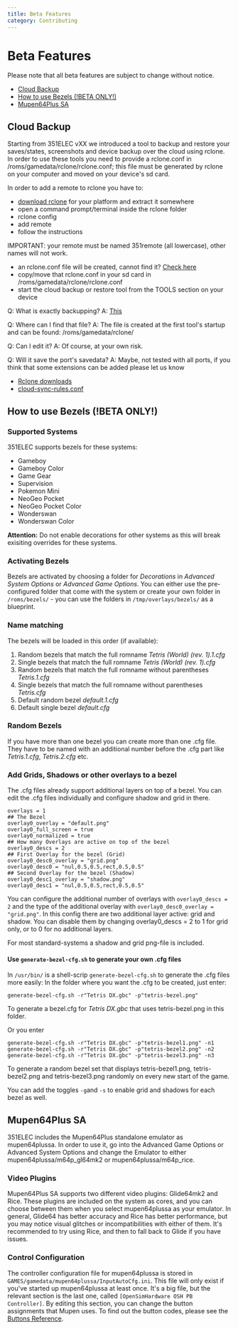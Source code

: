 ```yaml
---
title: Beta Features
category: Contributing
---
```


# Beta Features

Please note that all beta features are subject to change without notice.

* [Cloud Backup](#cloud-backup)
* [How to use Bezels (!BETA ONLY!)](#how-to-use-bezels-beta-only)
* [Mupen64Plus SA](#mupen64plus-sa)

## Cloud Backup

Starting from 351ELEC vXX we introduced a tool to backup and restore your saves/states, screenshots and device backup over the cloud using rclone.
In order to use these tools you need to provide a rclone.conf in /roms/gamedata/rclone/rclone.conf; this file must be generated by rclone on your computer and moved on your device's sd card.

In order to add a remote to rclone you have to:
- [download rclone](https://rclone.org/downloads/) for your platform and extract it somewhere
- open a command prompt/terminal inside the rclone folder
- rclone config
- add remote
- follow the instructions

IMPORTANT: your remote must be named 351remote (all lowercase), other names will not work.

- an rclone.conf file will be created, cannot find it? [Check here](https://rclone.org/docs/#config-config-file)
- copy/move that rclone.conf in your sd card in /roms/gamedata/rclone/rclone.conf
- start the cloud backup or restore tool from the TOOLS section on your device

Q: What is exactly backupping?
A: [This](https://github.com/351ELEC/351ELEC/blob/main/packages/sysutils/rclone/cloud-sync-rules.conf)

Q: Where can I find that file?
A: The file is created at the first tool's startup and can be found: /roms/gamedata/rclone/

Q: Can I edit it?
A: Of course, at your own risk.

Q: Will it save the port's savedata?
A: Maybe, not tested with all ports, if you think that some extensions can be added please let us know

- [Rclone downloads](https://rclone.org/downloads/)
- [cloud-sync-rules.conf](https://github.com/351ELEC/351ELEC/blob/main/packages/sysutils/rclone/cloud-sync-rules.conf)

## How to use Bezels (!BETA ONLY!)

### Supported Systems
351ELEC supports bezels for these systems:

* Gameboy
* Gameboy Color
* Game Gear
* Supervision
* Pokemon Mini
* NeoGeo Pocket
* NeoGeo Pocket Color
* Wonderswan 
* Wonderswan Color

**Attention:** Do not enable decorations for other systems as this will break exisiting overrides for these systems.

### Activating Bezels
Bezels are activated by choosing a folder for _Decorations_ in _Advanced System Options_ or _Advanced Game Options_. You can either use the pre-configured folder that come with the system or create your own folder in `/roms/bezels/` - you can use the folders in `/tmp/overlays/bezels/` as a blueprint.

### Name matching
The bezels will be loaded in this order (if available):
1. Random bezels that match the full romname _Tetris (World) (rev. 1).1.cfg_
1. Single bezels that match the full romname _Tetris (World) (rev. 1).cfg_
1. Random bezels that match the full romname without parentheses _Tetris.1.cfg_
1. Single bezels that match the full romname without parentheses _Tetris.cfg_
1. Default random bezel _default.1.cfg_
1. Default single bezel _default.cfg_

### Random Bezels
If you have more than one bezel you can create more than one .cfg file. They have to be named with an additional number before the .cfg part like _Tetris.1.cfg_, _Tetris.2.cfg_ etc.

### Add Grids, Shadows or other overlays to a bezel
The .cfg files already support additional layers on top of a bezel. You can edit the .cfg files individually and configure shadow and grid in there.

```
overlays = 1
## The Bezel
overlay0_overlay = "default.png"
overlay0_full_screen = true
overlay0_normalized = true
## How many Overlays are active on top of the bezel
overlay0_descs = 2
## First Overlay for the bezel (Grid)
overlay0_desc0_overlay = "grid.png"
overlay0_desc0 = "nul,0.5,0.5,rect,0.5,0.5"
## Second Overlay for the bezel (Shadow)
overlay0_desc1_overlay = "shadow.png"
overlay0_desc1 = "nul,0.5,0.5,rect,0.5,0.5"
```

You can configure the additional number of overlays with `overlay0_descs = 2` and the type of the additional overlay with `overlay0_desc0_overlay = "grid.png"`.
In this config there are two additional layer active: grid and shadow. You can disable them by changing overlay0_descs = 2 to 1 for grid only, or to 0 for no additional layers.

For most standard-systems a shadow and grid png-file is included.

#### Use `generate-bezel-cfg.sh` to generate your own .cfg files
In `/usr/bin/` is a shell-scrip `generate-bezel-cfg.sh` to generate the .cfg files more easily:
In the folder where you want the .cfg to be created, just enter:
```
generate-bezel-cfg.sh -r"Tetris DX.gbc" -p"tetris-bezel.png" 
```
To generate a bezel.cfg for _Tetris DX.gbc_ that uses tetris-bezel.png in this folder.

Or you enter 
```
generate-bezel-cfg.sh -r"Tetris DX.gbc" -p"tetris-bezel1.png" -n1
generate-bezel-cfg.sh -r"Tetris DX.gbc" -p"tetris-bezel2.png" -n2
generate-bezel-cfg.sh -r"Tetris DX.gbc" -p"tetris-bezel3.png" -n3
```
To generate a random bezel set that displays tetris-bezel1.png, tetris-bezel2.png and tetris-bezel3.png randomly on every new start of the game.

You can add the toggles `-g`and `-s` to enable grid and shadows for each bezel as well.

## Mupen64Plus SA

351ELEC includes the Mupen64Plus standalone emulator as mupen64plussa. In order to use it, go into the Advanced Game Options or Advanced System Options and change the Emulator to either mupen64plussa/m64p_gl64mk2 or mupen64plussa/m64p_rice.

### Video Plugins

Mupen64Plus SA supports two different video plugins: Glide64mk2 and Rice. These plugins are included on the system as cores, and you can choose between them when you select mupen64plussa as your emulator. In general, Glide64 has better accuracy and Rice has better performance, but you may notice visual glitches or incompatibilities with either of them. It's recommended to try using Rice, and then to fall back to Glide if you have issues.

### Control Configuration

The controller configuration file for mupen64plussa is stored in `GAMES/gamedata/mupen64plussa/InputAutoCfg.ini`. This file will only exist if you've started up mupen64plussa at least once. It's a big file, but the relevant section is the last one, called `[OpenSimHardware OSH PB Controller]`. By editing this section, you can change the button assignments that Mupen uses. To find out the button codes, please see the [Buttons Reference](Advanced-Topics#buttons-reference).